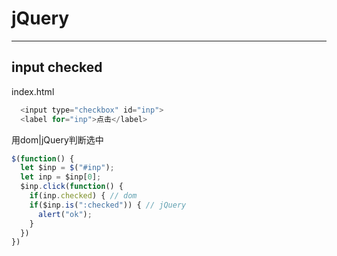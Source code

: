 # jQuery
---
## input checked
index.html
```js
  <input type="checkbox" id="inp">
  <label for="inp">点击</label>
```
用dom|jQuery判断选中
```js
$(function() {
  let $inp = $("#inp");
  let inp = $inp[0];
  $inp.click(function() {
    if(inp.checked) { // dom
    if($inp.is(":checked")) { // jQuery
      alert("ok");
    }
  })
})
```

